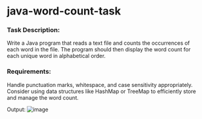 # java-word-count-task
### Task Description: 
Write a Java program that reads a text file and counts the occurrences of each word in the file. The program should then display the word count for each unique word in alphabetical order.
### Requirements:
Handle punctuation marks, whitespace, and case sensitivity appropriately. <br/>
Consider using data structures like HashMap or TreeMap to efficiently store and manage the word count.<br/>


Output:
![image](https://github.com/Rifat-BH/java-word-count-task/assets/73948267/a9adc244-05a5-4997-a90d-88464d1e3f57)
